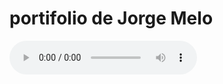 # portifolio de Jorge Melo
<!DOCTYPE html>
<html lang="pt-BR">
<head>
    <meta charset="UTF-8">
    <audio controls loop autoplay>
        <source src="./musicas/Calvin Harris - Let's Go (feat. Ne-Yo) (Lyrics) (1).mp3" type="audio/mpeg"></audio>
    <meta name="viewport" content="width=device-width, initial-scale=1.0">
    <title>JORGE MELO</title>
    <link rel="stylesheet" href="./style-portifolio.css">
    

</head>
    <style>
        .container{
            display: flex;
            flex-direction: flex;
        }
        .elemento{

            border-radius: 50%;
            border: 3px;
        }

        .identificar{
            display: flex;
            flex-direction: column;
            justify-content: space-around;
        }
        
    </style>
<body>
    
    <div class="container">
        
        <div class="elemento">
            <img src="./imagens/pre-casamento.png" width="400px" >
            <div class="identificar">
                <div>
                    <h4>Contatos</h4>
                    <p><a a href="+5562992373803"><button><img src="./imagens/telefone.jpg" width="30px" ></button></a>  
                    <p><a a href="https://web.whatsapp.com"><button><img src="./imagens/whatsapp.png" width="30px" ></button></a>          
                </div>
                <div>
                    <h4>Redes Sociais</h4>
                        <p><a a href="https://br.pinterest.com/devjorgemelo021/"><button><img src="./imagens/pinterest.jpg" width="30px" ></button></a>
                        <p><a a href="https://www.instagram.com/1jorgemelo/"><button><img src="./imagens/instagram.png" width="30px" ></button></a>
                        <p><a a href="https://www.threads.net/@1jorgemelo"><button><img src="./imagens/Threads.png" width="40px" ></button></a>
                        <p><a a href="https://www.linkedin.com/in/jorge-f-67a89b70/"><button><img src="./imagens/linkedin.png" width="30px" ></button></a>
                        <p><a a href="https://twitter.com/1jorge_melo"><button><img src="./imagens/twitter.png" width="30px" ></button></a>
                        <p><a a href="https://github.com/JORGEMELO21"><button><img src="./imagens/github.png" width="30px" ></button></a>
                        <p><a a href="https://youtube.com/@1JORGEMELO?si=OGZshLEz0ScYdbav"><button><img src="./imagens/youtube.png" width="30px" ></button></a>



                </div>
                <div>
                    <h4>E-mail</h4>
                    <ul>
                        <p><a a href="https://mail.google.com/mail/u/0/#inbox"><button><img src="./imagens/gmail_104102.png" width="30px" ></button></a>
                    </ul>
                </div>
                
            </div>
        </div>
               
        <div class="elemento">
            <h1><strong><em>Sou JORGE MELO</em></strong></h1>
                <br>
                <h2>Sobre Mim</h2>
                <p>Sou Jorge Melo, um cristão devoto, marido da Juliana e pai da Júlia, Rian e Mateus, Atualmente estou cursando Técnico em Desenvolvimento Web e Mobile e sou formado em Gestão em Segurança Pública e Privada desde 2017.Trabalho há quase de 8 anos na Tektron Segurança Privada Ltda, onde estou no mesmo posto de serviço por mais de 7 anos.</p><br>
                <h2>Resumo Profissional</h2>
                <p>Sou um vigilante capacitado, com quase 9 anos de experiência em parâmetros de vigilância e segurança pública e privada. Sou um empreendedor energético, independente e dinâmico, formador de equipes, capaz de navegar por situações de alto estresse e atingir os objetivos pontualmente. Sou engenhoso e bem organizado, com excelentes competências em liderança e excelente relacionamento interpessoal.</p><br>
                <h2>Objetios Profissionais</h2>
                <p>Estou em busca de uma evolução significativa na minha carreira. Com 12 anos de experiência em segurança pública e privada, estou ansioso para aplicar minha expertise em segurança patrimonial e transporte de valores em um papel de liderança. Meu objetivo é liderar equipes de forma estratégica, promovendo eficácia operacional, treinamento contínuo e implementação de práticas inovadoras. Estou comprometido em garantir a integridade da empresa e de seu patrimônio, e estou sempre buscando oportunidades para desenvolver minhas habilidades e conhecimentos. Pois, acredito que a aprendizagem contínua e a adaptação às mudanças são fundamentais para o sucesso na indústria da segurança, e estou animado para enfrentar novos desafios e oportunidades que me permitam crescer profissionalmente.</p><br>
                <h2>Histórico Profissional</h2>
                <p><li><strong>Vigilante, Tektron Segurança Privada Ltda.</strong>, Goiânia, GO, Agosto 2016 – Atual
                    <li><strong>Vigilante Intermitente, Life Defense</strong>, Goiânia, GO, Agosto 2022 – Atual</li>
                    <li><strong>Vigia, MFP Administração e Serviço e Facilities Ltda.</strong>, Goiânia, GO, Abril 2021 – Agosto 2022
                    <li><strong>Vigilante, Proguarda Vigilância e Segurança Ltda.</strong>, Goiânia, Goiás, Outubro 2015 – Julho 2016
                    <li class="special"><strong>Soldado, Polícia Militar do Estado de Goiás</strong>, Goiânia, Goiás, Maio 2015 – Junho 2016
                    <li><strong>Auxiliar Aeroportuário</strong>, Swisport Brasil, Brasília, Distrito Federal, Janeiro 2010 – Novembro 2012
                    <li><strong>Supervisor de Almoxarifado</strong>, Brasília Empilhadeiras Santana, Brasília, Distrito Federal, Setembro 2007 – Julho 2009 </li></p><br></p>
                    <h2>Soft Skils</h2>
                    <li><strong>Treinamento em Segurança:</strong> <em>Possuo habilidades sólidas em treinamento de segurança, capaz de instruir e orientar equipes para garantir a conformidade com os protocolos de segurança.</em></li>
                    <li><strong>Comunicação Rápida e Eficaz:</strong><em>Sou conhecido pela minha capacidade de comunicar informações de forma clara e concisa, garantindo que todas as partes interessadas estejam informadas e atualizadas.</em>
                    <li><strong>Procedimentos de Denúncia:</strong><em>Tenho experiência em lidar com procedimentos de denúncia, garantindo que todas as preocupações sejam tratadas de maneira adequada e eficaz.</em>
                    <li><strong>Estabelecimento de Relacionamentos:</strong><em>Sou capaz de estabelecer e manter relacionamentos fortes, o que me permite trabalhar efetivamente com uma variedade de indivíduos e equipes.</em>
                    <li><strong>Protocolos de Segurança Interna:</strong><em>Tenho um bom conhecimento dos protocolos de segurança interna, o que me permite garantir a segurança em uma variedade de ambientes.</em>
                    <li><strong>Identificação e Resolução de Problemas:</strong><em>Sou hábil em identificar problemas e implementar soluções eficazes, garantindo que os problemas sejam resolvidos de maneira oportuna.</em>       
                    <li><strong>Patrulha de Segurança:</strong><em>Tenho experiência em patrulha de segurança, permitindo-me efetivamente monitorar e proteger propriedades.</em>
                    <li><strong>Segurança Pública:</strong><em>Tenho um forte entendimento da segurança pública e sou capaz de aplicar esse conhecimento para melhorar a segurança e o bem-estar da comunidade.</em>
                    <li><strong>Procedimentos de Quebra de Segurança:</strong><em>Estou familiarizado com os procedimentos de quebra de segurança e posso responder efetivamente a qualquer incidente de segurança.</em></li><br>
                <h2>Formação Acadêmica</h2>
                <p> <li><strong>Curso Superior em Gestão em Segurança Pública e Privada,</strong> FATEG - Faculdade de Tecnologia e Educação de Goiás, Fevereiro 2017.<br>Localização: Rua Itapeva, Vila Santa Rosa, Senador Canedo.
                    <li><strong>Cursando Técnico em Desenvolvimento Web e Mobile,</strong> Escola do Futuro do Estado de Goiás - UFG, Agosto/2023.<strong> **Estudando/2024</strong><br>Localização: Avenida Rezende, Quadra 300 – A, s/n°, Bairro Buriti Sereno, Aparecida de Goiânia<br>
                    <li><strong>Pilotagem de Drone</strong> Escola do Futuro do Estado de Goiás – UFG, Dezembro 2023.<br>Localização: Avenida Rezende, Quadra 300 – A, s/n°, Bairro Buriti Sereno, Aparecida de Goiânia</li>
                    <li><strong>Ensino Médio,</strong> Colégio da Polícia Militar José de Alencar, Dezembro 2004.<br>Localização: Rua Vovô primo, Novo Gama - Goiás.
                    <li><strong>Informática Intermediária e Avançada,</strong> New Value Informática, Dezembro 2004.<br>Localização: Setor Central, Quadra 1, Gama - Distrito Federal</li></p><br>
                <h2>Idiomas</h2>
                <p><strong>Espanhol</strong> - intermediário</p>
                <p><strong>Inglês</strong> - básico</p>
            
            <br>
            <br>


            
        </div>
    
    
    </div>
    


    
</body>
</html>
